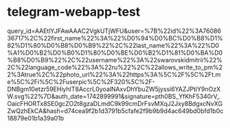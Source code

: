 # telegram-webapp-test

query_id=AAEtlYJFAwAAAC2VgkUTjWFU&user=%7B%22id%22%3A7608636717%2C%22first_name%22%3A%22%D0%94%D0%BC%D0%B8%D1%82%D1%80%D0%B8%D0%B9%22%2C%22last_name%22%3A%22%D0%A1%D0%B2%D0%B0%D1%80%D0%BE%D0%B2%D1%81%D0%BA%D0%B8%D0%B9%22%2C%22username%22%3A%22swarovskidmitrii%22%2C%22language_code%22%3A%22ru%22%2C%22allows_write_to_pm%22%3Atrue%2C%22photo_url%22%3A%22https%3A%5C%2F%5C%2Ft.me%5C%2Fi%5C%2Fuserpic%5C%2F320%5C%2F-DNBgm10etzr59EHiyhlT8AccrL0yoalNAxvDhYbuZW5jyssi6YAZJPtiY9nOzXW.svg%22%7D&auth_date=1742899991&signature=pth0BS_YfKhF5340rV_OaicFHORTx8SE0gcZO2t8gzaDLmdC9k99cmDrFsvMXqJ2Jxy8BdgxcNvXGZwQzhEkCA&hash=d74cea9f2b1d3791b5cfafe2f9b9b9d4ac649bd0bfd1b0c18879e01b1a39a01b